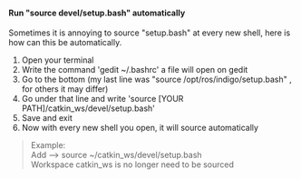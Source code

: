 #### Run "source devel/setup.bash" automatically<br>
Sometimes it is annoying to source "setup.bash" at every new shell, here is how can this be automatically.
1. Open your terminal
2. Write the command 'gedit ~/.bashrc' a file will open on gedit
3. Go to the bottom (my last line was "source /opt/ros/indigo/setup.bash" , for others it may differ)
4. Go under that line and write 'source [YOUR PATH]/catkin_ws/devel/setup.bash'
5. Save and exit
6. Now with every new shell you open, it will source automatically
>Example:<br>
>Add --> source ~/catkin_ws/devel/setup.bash<br>
>Workspace catkin_ws is no longer need to be sourced
